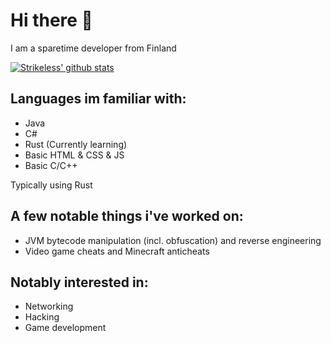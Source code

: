 # Hi there 👋

I am a sparetime developer from Finland

[![Strikeless' github stats](https://github-readme-stats.vercel.app/api?username=Strikeless&show_icons=true&theme=dark&count_private=true)](https://github.com/anuraghazra/github-readme-stats)

## Languages im familiar with:
- Java
- C#
- Rust (Currently learning)
- Basic HTML & CSS & JS
- Basic C/C++

Typically using Rust

## A few notable things i've worked on:
- JVM bytecode manipulation (incl. obfuscation) and reverse engineering
- Video game cheats and Minecraft anticheats

## Notably interested in:
- Networking
- Hacking
- Game development
